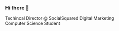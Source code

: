### Hi there 👋

Techincal Director @ SocialSquared Digital Marketing  
Computer Science Student

<!--[![Anurag's GitHub stats](https://github-readme-stats.vercel.app/api?username=RadioactiveDeuterium)](https://github.com/anuraghazra/github-readme-stats)-->
<!--
**RadioactiveDeuterium/RadioactiveDeuterium** is a ✨ _special_ ✨ repository because its `README.md` (this file) appears on your GitHub profile.

Here are some ideas to get you started:

- 🔭 I’m currently working on ...
- 🌱 I’m currently learning ...
- 👯 I’m looking to collaborate on ...
- 🤔 I’m looking for help with ...
- 💬 Ask me about ...
- 📫 How to reach me: ...
- 😄 Pronouns: ...
- ⚡ Fun fact: ...
-->
